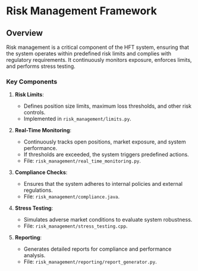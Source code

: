 # Risk Management Framework

## Overview

Risk management is a critical component of the HFT system, ensuring that the system operates within predefined risk limits and complies with regulatory requirements. It continuously monitors exposure, enforces limits, and performs stress testing.

### Key Components

1. **Risk Limits**:
   - Defines position size limits, maximum loss thresholds, and other risk controls.
   - Implemented in `risk_management/limits.py`.

2. **Real-Time Monitoring**:
   - Continuously tracks open positions, market exposure, and system performance.
   - If thresholds are exceeded, the system triggers predefined actions.
   - File: `risk_management/real_time_monitoring.py`.

3. **Compliance Checks**:
   - Ensures that the system adheres to internal policies and external regulations.
   - File: `risk_management/compliance.java`.

4. **Stress Testing**:
   - Simulates adverse market conditions to evaluate system robustness.
   - File: `risk_management/stress_testing.cpp`.

5. **Reporting**:
   - Generates detailed reports for compliance and performance analysis.
   - File: `risk_management/reporting/report_generator.py`.
